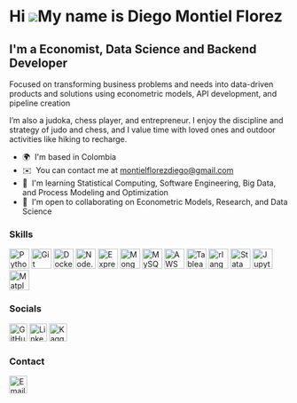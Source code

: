 # Hi ![](https://user-images.githubusercontent.com/18350557/176309783-0785949b-9127-417c-8b55-ab5a4333674e.gif)My name is Diego Montiel Florez

## I'm a Economist, Data Science and Backend Developer

Focused on transforming business problems and needs into data-driven products and solutions using econometric models, API development, and pipeline creation

I’m also a judoka, chess player, and entrepreneur. I enjoy the discipline and strategy of judo and chess, and I value time with loved ones and outdoor activities like hiking to recharge.

- 🌍  I'm based in Colombia
- ✉️  You can contact me at [montielflorezdiego@gmail.com](mailto:montielflorezdiego@gmail.com)
- 🧠  I'm learning Statistical Computing, Software Engineering, Big Data, and Process Modeling and Optimization
- 🤝  I'm open to collaborating on Econometric Models, Research, and Data Science

### Skills

<p align="left">
<a href="https://www.python.org/" target="_blank" rel="noreferrer"><img src="https://raw.githubusercontent.com/danielcranney/readme-generator/main/public/icons/skills/python-colored.svg" width="36" height="36" alt="Python" /></a>
<a href="https://git-scm.com/" target="_blank" rel="noreferrer"><img src="https://raw.githubusercontent.com/danielcranney/readme-generator/main/public/icons/skills/git-colored.svg" width="36" height="36" alt="Git" /></a>
<a href="https://www.docker.com/" target="_blank" rel="noreferrer"><img src="https://raw.githubusercontent.com/danielcranney/readme-generator/main/public/icons/skills/docker-colored.svg" width="36" height="36" alt="Docker" /></a>
<a href="https://nodejs.org/" target="_blank" rel="noreferrer"><img src="https://raw.githubusercontent.com/danielcranney/readme-generator/main/public/icons/skills/nodejs-colored.svg" width="36" height="36" alt="Node.js" /></a>
<a href="https://expressjs.com/" target="_blank" rel="noreferrer"><img src="https://raw.githubusercontent.com/danielcranney/readme-generator/main/public/icons/skills/express-colored.svg" width="36" height="36" alt="Express.js" /></a>
<a href="https://www.mongodb.com/" target="_blank" rel="noreferrer"><img src="https://raw.githubusercontent.com/danielcranney/readme-generator/main/public/icons/skills/mongodb-colored.svg" width="36" height="36" alt="MongoDB" /></a>
<a href="https://www.mysql.com/" target="_blank" rel="noreferrer"><img src="https://raw.githubusercontent.com/danielcranney/readme-generator/main/public/icons/skills/mysql-colored.svg" width="36" height="36" alt="MySQL" /></a>
<a href="https://aws.amazon.com/" target="_blank" rel="noreferrer"><img src="https://raw.githubusercontent.com/danielcranney/readme-generator/main/public/icons/skills/aws-colored.svg" width="36" height="36" alt="AWS" /></a>
<a href="https://www.tableau.com/" target="_blank" rel="noreferrer"><img src="https://raw.githubusercontent.com/danielcranney/readme-generator/main/public/icons/skills/tableau-colored.svg" width="36" height="36" alt="Tableau" /></a>
<a href="https://www.r-project.org/" target="_blank" rel="noreferrer"><img src="https://raw.githubusercontent.com/danielcranney/readme-generator/main/public/icons/skills/rlang-colored.svg" width="36" height="36" alt="rlang" /></a>
<a href="https://www.stata.com/" target="_blank" rel="noreferrer"><img src="https://www.stata.com/logo.png" width="36" height="36" alt="Stata" /></a>
<a href="https://jupyter.org/" target="_blank" rel="noreferrer"><img src="https://raw.githubusercontent.com/danielcranney/readme-generator/main/public/icons/skills/jupyter-colored.svg" width="36" height="36" alt="Jupyter" /></a>
<a href="https://www.matplotlib.org/" target="_blank" rel="noreferrer"><img src="https://raw.githubusercontent.com/danielcranney/readme-generator/main/public/icons/skills/matplotlib-colored.svg" width="36" height="36" alt="Matplotlib" /></a>
</p>

### Socials

<p align="left">
<!-- <a href="https://discord.com/users/Oug#6073" target="_blank" rel="noreferrer"><img src="https://raw.githubusercontent.com/danielcranney/readme-generator/main/public/icons/socials/discord.svg" width="32" height="32" alt="Discord" /></a>  -->
<a href="https://www.github.com/OugMontiel" target="_blank" rel="noreferrer"><img src="https://raw.githubusercontent.com/danielcranney/readme-generator/main/public/icons/socials/github.svg" width="32" height="32" alt="GitHub" /></a> 
<!-- <a href="http://www.instagram.com/oug_montiel/" target="_blank" rel="noreferrer"><img src="https://raw.githubusercontent.com/danielcranney/readme-generator/main/public/icons/socials/instagram.svg" width="32" height="32" alt="Instagram" /></a>  -->
<a href="https://www.linkedin.com/in/diego-alejandro-montiel-florez-data-science/" target="_blank" rel="noreferrer"><img src="https://raw.githubusercontent.com/danielcranney/readme-generator/main/public/icons/socials/linkedin.svg" width="32" height="32" alt="LinkedIn" /></a> 
<a href="https://www.kaggle.com/ougmontiel" target="_blank" rel="noreferrer"><img src="https://raw.githubusercontent.com/danielcranney/readme-generator/main/public/icons/socials/kaggle.svg" width="32" height="32" alt="Kaggle" /></a>
</p>


### Contact
<a href="mailto:montielflorezdiego@gmail.com" target="_blank" rel="noreferrer"><img src="https://raw.githubusercontent.com/danielcranney/readme-generator/main/public/icons/socials/email.svg" width="32" height="32" alt="Email" /></a>
<!-- <a href="https://t.me/OugMontiel" target="_blank" rel="noreferrer"><img src="https://raw.githubusercontent.com/danielcranney/readme-generator/main/public/icons/socials/telegram.svg" width="32" height="32" alt="Telegram" /></a> -->